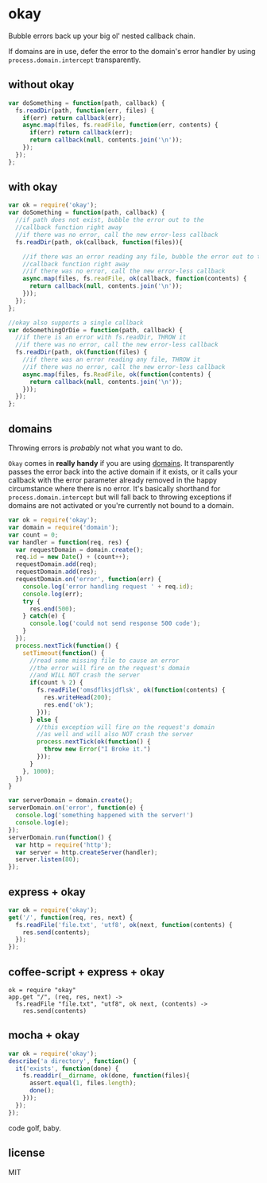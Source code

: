 # okay

Bubble errors back up your big ol' nested callback chain.

If domains are in use, defer the error to the domain's error handler by using `process.domain.intercept` transparently.

## without okay
```js
var doSomething = function(path, callback) {
  fs.readDir(path, function(err, files) {
    if(err) return callback(err);
    async.map(files, fs.readFile, function(err, contents) {
      if(err) return callback(err);
      return callback(null, contents.join('\n'));
    });
  });
};
```

## with okay
```js
var ok = require('okay');
var doSomething = function(path, callback) {
  //if path does not exist, bubble the error out to the
  //callback function right away
  //if there was no error, call the new error-less callback
  fs.readDir(path, ok(callback, function(files)){

    //if there was an error reading any file, bubble the error out to the
    //callback function right away
    //if there was no error, call the new error-less callback
    async.map(files, fs.readFile, ok(callback, function(contents) {
      return callback(null, contents.join('\n'));
    }));
  });
};

//okay also supports a single callback
var doSomethingOrDie = function(path, callback) {
  //if there is an error with fs.readDir, THROW it
  //if there was no error, call the new error-less callback
  fs.readDir(path, ok(function(files) {
    //if there was an error reading any file, THROW it
    //if there was no error, call the new error-less callback
    async.map(files, fs.ReadFile, ok(function(contents) {
      return callback(null, contents.join('\n'));
    }));
  });
};

```

## domains

Throwing errors is _probably_ not what you want to do.

`Okay` comes in __really handy__ if you are using [domains](http://nodejs.org/api/domain.html).  It transparently passes the error back into the active domain if it exists, or it calls your callback with the error parameter already removed in the happy circumstance where there is no error.  It's basically shorthand for `process.domain.intercept` but will fall back to throwing exceptions if domains are not activated or you're currently not bound to a domain.

```js
var ok = require('okay');
var domain = require('domain');
var count = 0;
var handler = function(req, res) {
  var requestDomain = domain.create();
  req.id = new Date() + (count++);
  requestDomain.add(req);
  requestDomain.add(res);
  requestDomain.on('error', function(err) {
    console.log('error handling request ' + req.id);
    console.log(err);
    try {
      res.end(500);
    } catch(e) {
      console.log('could not send response 500 code');
    }
  });
  process.nextTick(function() {
    setTimeout(function() {
      //read some missing file to cause an error
      //the error will fire on the request's domain
      //and WILL NOT crash the server
      if(count % 2) {
        fs.readFile('omsdflksjdflsk', ok(function(contents) {
          res.writeHead(200);
          res.end('ok');
        }));
      } else {
        //this exception will fire on the request's domain
        //as well and will also NOT crash the server
        process.nextTick(ok(function() {
          throw new Error("I Broke it.")
        }));
      }
    }, 1000);
  })
}

var serverDomain = domain.create();
serverDomain.on('error', function(e) {
  console.log('something happened with the server!')
  console.log(e);
});
serverDomain.run(function() {
  var http = require('http');
  var server = http.createServer(handler);
  server.listen(80);
});
```

## express + okay
```js
var ok = require('okay');
get('/', function(req, res, next) {
  fs.readFile('file.txt', 'utf8', ok(next, function(contents) {
    res.send(contents);
  });
});
```

## coffee-script + express + okay
```coffee-script
ok = require "okay"
app.get "/", (req, res, next) ->
  fs.readFile "file.txt", "utf8", ok next, (contents) ->
    res.send(contents)
```

## mocha + okay
```js
var ok = require('okay');
describe('a directory', function() {
  it('exists', function(done) {
    fs.readdir(__dirname, ok(done, function(files){
      assert.equal(1, files.length);
      done();
    }));
  });
});
```

code golf, baby.

## license
MIT
